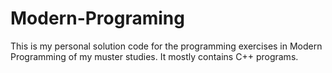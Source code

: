# Modern-Programing
This is my personal solution code for the programming exercises in Modern Programming of my muster studies. It mostly contains C++ programs.
